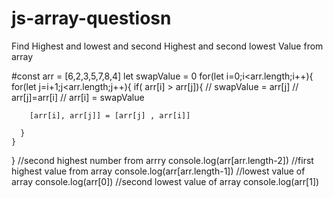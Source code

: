 # js-array-questiosn
Find Highest and lowest and second Highest and second lowest Value from array


#const arr = [6,2,3,5,7,8,4]
let swapValue = 0
for(let i=0;i<arr.length;i++){
    for(let j=i+1;j<arr.length;j++){
      if( arr[i] > arr[j]){
        // swapValue = arr[j]
        // arr[j]=arr[i]
        // arr[i] = swapValue
        
        [arr[i], arr[j]] = [arr[j] , arr[i]] 
        
      }
    }
}
//second highest number from arrry
console.log(arr[arr.length-2])
//first highest value from array
console.log(arr[arr.length-1])
//lowest value of array
console.log(arr[0])
//second lowest value of array 
console.log(arr[1])

